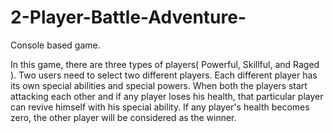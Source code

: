# 2-Player-Battle-Adventure-
Console based game.

In this game, there are three types of players( Powerful, Skillful, and Raged ). 
Two users need to select two different players. 
Each different player has its own special abilities and special powers. When both the players start attacking each other and if any player loses his health, that particular player can revive himself with his special ability. 
If any player's health becomes zero, the other player will be considered as the winner.
